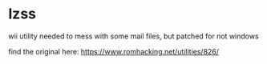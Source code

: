 # lzss
wii utility needed to mess with some mail files, but patched for not windows

find the original here: https://www.romhacking.net/utilities/826/
